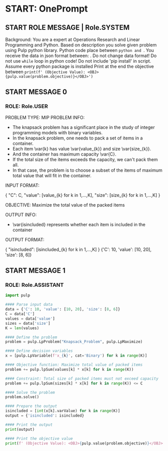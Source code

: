 # START: OnePrompt 
## START ROLE MESSAGE | Role.SYSTEM 
Background: You are a expert at Operations Research and Linear Programming and Python. Based on description you solve given problem using Pulp python library. Python code place between ```python and ```. You receive the data in json format between: <DATA></DATA>. Do not change data format! Do not use `while` loop in python code! Do not include 'pip install' in script. Assume every python package is installed Print at the end the objective between <OBJ></OBJ> `print(f' (Objective Value): <OBJ>{pulp.value(problem.objective)}</OBJ>')`  
## START MESSAGE 0 
### ROLE: Role.USER
<DESCRIPTION>
PROBLEM TYPE: MIP
PROBLEM INFO:

- The knapsack problem has a significant place in the study of integer programming models with binary variables. 
- In the knapsack problem, one needs to pack a set of items in a container.
- Each item \var{k} has value \var{value_{k}} and size \var{size_{k}}.
- And the container has maximum capacity \var{C}. 
- If the total size of the items exceeds the capacity, we can't pack them all. 
- In that case, the problem is to choose a subset of the items of maximum total value that will fit in the container. 

INPUT FORMAT:

{
	"C": C,
	"value": [value_{k} for k in 1,...,K],
	"size": [size_{k} for k in 1,...,K]
}


OBJECTIVE: Maximize the total value of the packed items

OUTPUT INFO:

- \var{isincluded} represents whether each item is included in the container

OUTPUT FORMAT:

{
	"isincluded": [isincluded_{k} for k in 1,...,K]
}
</DESCRIPTION>
<DATA>
{'C': 10, 'value': [10, 20], 'size': [8, 6]}</DATA>


## START MESSAGE 1 
### ROLE: Role.ASSISTANT
```python
import pulp

#### Parse input data
data = {'C': 10, 'value': [10, 20], 'size': [8, 6]}
C = data['C']
values = data['value']
sizes = data['size']
K = len(values)

#### Define the problem
problem = pulp.LpProblem("Knapsack_Problem", pulp.LpMaximize)

#### Define decision variables
x = [pulp.LpVariable(f'x_{k}', cat='Binary') for k in range(K)]

#### Objective function: Maximize total value of packed items
problem += pulp.lpSum(values[k] * x[k] for k in range(K))

#### Constraint: Total size of packed items must not exceed capacity
problem += pulp.lpSum(sizes[k] * x[k] for k in range(K)) <= C

#### Solve the problem
problem.solve()

#### Prepare the output
isincluded = [int(x[k].varValue) for k in range(K)]
output = {'isincluded': isincluded}

#### Print the output
print(output)

#### Print the objective value
print(f' (Objective Value): <OBJ>{pulp.value(problem.objective)}</OBJ>')
```

